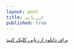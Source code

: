```yaml
---
layout: post
title: ارزیابی
published: true
---
```

[برای دانلود ارزیابی کلیک کنید](https://github.com/amir3220/amir3220.github.io/blob/master/AS_CV_CheckList_AR_3983%20_1_.pdf)
